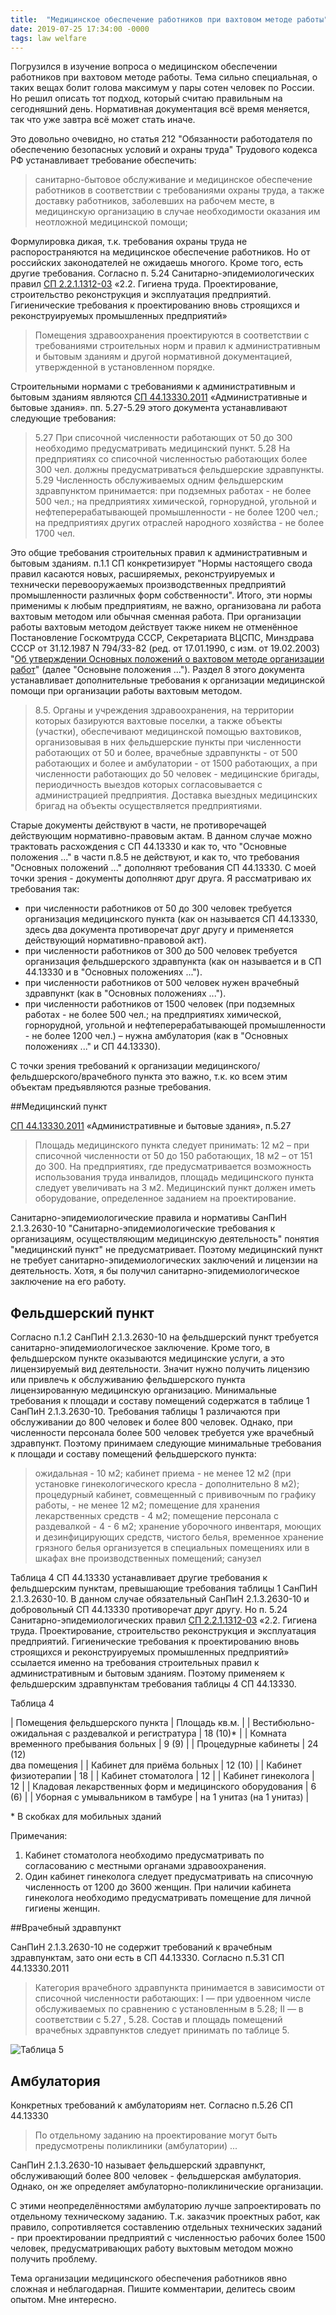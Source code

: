 ```yaml
---
title:  "Медицинское обеспечение работников при вахтовом методе работы"
date: 2019-07-25 17:34:00 -0000 
tags: law welfare
---
```


Погрузился в изучение вопроса о медицинском обеспечении работников при вахтовом методе работы. Тема сильно специальная, о таких вещах болит голова максимум у пары сотен человек по России. Но решил описать тот подход, который считаю правильным на сегодняшний день. Нормативная документация всё время меняется, так что уже завтра всё может стать иначе.

Это довольно очевидно, но статья 212 "Обязанности работодателя по обеспечению безопасных условий и охраны труда" Трудового кодекса РФ устанавливает требование обеспечить:

> санитарно-бытовое обслуживание и медицинское обеспечение работников в  соответствии с требованиями охраны труда, а также доставку работников, заболевших на рабочем  месте, в медицинскую организацию в случае необходимости оказания им неотложной  медицинской помощи;

Формулировка дикая, т.к. требования охраны труда не распоространяются на медицинское обеспечение работников. Но от российских законодателей не ожидаешь многого. Кроме того, есть другие требования. Согласно п. 5.24 Санитарно-эпидемиологических правил [СП 2.2.1.1312-03](http://wiki.integral.ru/index.php/СП_2.2.1.1312-03._Гигиенические_требования_к_проектированию_вновь_строящихся_и_реконструируемых_промышленных_предприятий.) «2.2. Гигиена труда. Проектирование, строительство реконструкция и эксплуатация предприятий. Гигиенические требования к проектированию вновь строящихся и реконструируемых промышленных предприятий»

> Помещения здравоохранения проектируются в соответствии с требованиями строительных норм и правил к административным и бытовым зданиям и другой нормативной документацией, утвержденной в установленном порядке.

Строительными нормами с требованиями к административным и бытовым зданиям являются [СП 44.13330.2011](http://docs.cntd.ru/document/1200084087) «Административные и бытовые здания». пп. 5.27-5.29 этого документа устанавливают следующие требования:

> 5.27 При списочной численности работающих от 50 до 300 необходимо предусматривать медицинский пункт.
> 5.28 На предприятиях со списочной численностью работающих более 300 чел. должны предусматриваться фельдшерские здравпункты.
> 5.29 Численность обслуживаемых одним фельдшерским здравпунктом принимается: при подземных работах - не более 500 чел.; на предприятиях химической, горнорудной, угольной и нефтеперерабатывающей промышленности - не более 1200 чел.; на предприятиях других отраслей народного хозяйства - не более 1700 чел.

Это общие требования строительных правил к административным и бытовым зданиям. п.1.1 СП конкретизирует "Нормы настоящего свода правил касаются новых, расширяемых, реконструируемых и технически перевооружаемых производственных предприятий промышленности различных форм собственности". Итого, эти нормы применимы к любым предприятиям, не важно, организована ли работа вахтовым методом или обычная сменная работа. При организации работы вахтовым методом действует также никем не отменённое Постановление Госкомтруда СССР, Секретариата ВЦСПС, Минздрава  СССР от 31.12.1987 N 794/33-82 (ред. от 17.01.1990, с изм. от  19.02.2003) "[Об утверждении Основных  положений о вахтовом методе организации работ](http://www.consultant.ru/document/cons_doc_LAW_7253/f3a5071ad796a5c80ddb4063a50dfa7ca1727736/)" (далее "Основыне положения ..."). Раздел 8 этого документа устанавливает дополнительные требования к организации медицинской помощи при организации работы вахтовым методом. 

> 8.5. Органы и учреждения здравоохранения, на территории которых базируются вахтовые поселки, а также объекты (участки), обеспечивают медицинской помощью вахтовиков, организовывая в них фельдшерские пункты при численности работающих от 50 и более, врачебные здравпункты - от 500 работающих и более и амбулатории - от 1500 работающих, а при численности работающих до 50 человек - медицинские бригады, периодичность выездов которых согласовывается с администрацией предприятия. Доставка выездных медицинских бригад на объекты осуществляется предприятиями.

Старые документы действуют в части, не противоречащей действующим нормативно-правовым актам. В данном случае можно трактовать расхождения с СП 44.13330 и как то, что "Основные положения ..." в части п.8.5 не действуют, и как то, что требования "Основных положений ..." дополняют требования СП 44.13330. С моей точки зрения - документы дополняют друг друга. Я рассматриваю их требования так:

- при численности работников от 50 до 300 человек требуется организация медицинского пункта (как он называется СП 44.13330, здесь два документа противоречат друг другу и применяется действующий нормативно-правовой акт).
- при численности работников от 300 до 500 человек требуется организация фельдшерского здравпункта (как он называется и в СП 44.13330 и в "Основных положениях ...").
- при численности работников от 500 человек нужен врачебный здравпункт (как в "Основных положениях ...").
- при численности работников от 1500 человек (при подземных работах - не более 500 чел.; на предприятиях химической, горнорудной, угольной и нефтеперерабатывающей промышленности - не более 1200 чел.) – нужна амбулатория (как в "Основных положениях ..." и СП 44.13330).

С точки зрения требований к организации медицинского/фельдшерского/врачебного пункта это важно, т.к. ко всем этим объектам предъявляются разные требования.

##Медицинский пункт

[СП 44.13330.2011](http://docs.cntd.ru/document/1200084087) «Административные и бытовые здания», п.5.27 

> Площадь медицинского пункта следует принимать: 12 м2 – при списочной численности от 50 до 150  работающих, 18 м2 – от 151 до 300. На предприятиях, где предусматривается возможность  использования труда инвалидов, площадь медицинского пункта следует увеличивать на 3 м2.  Медицинский пункт должен иметь оборудование, определенное заданием на проектирование.

Санитарно-эпидемиологические правила и нормативы СанПиН 2.1.3.2630-10 "Санитарно-эпидемиологические требования к организациям, осуществляющим медицинскую деятельность" понятия "медицинский пункт" не предусматривает. Поэтому медицинский пункт не требует санитарно-эпидемиологических заключений и лицензии на деятельность. Хотя, я бы получил санитарно-эпидемиологическое заключение на его работу.

## Фельдшерский пункт

Согласно п.1.2 СанПиН 2.1.3.2630-10 на фельдшерский пункт требуется санитарно-эпидемиологическое заключение. Кроме того, в фельдшерском пункте оказываются медицинские услуги, а это лицензируемый вид деятельности. Значит нужно получить лицензию или привлечь к обслуживанию фельдшерского пункта лицензированную медицинскую организацию. Минимальные требования к площади и составу помещений содержатся в таблице 1 СанПиН 2.1.3.2630-10. Требования таблицы 1 различаются при обслуживании до 800 человек и более 800 человек. Однако, при численности персонала более 500 человек требуется уже врачебный здравпункт. Поэтому принимаем следующие минимальные требования к площади и составу помещений фельдшерского пункта:

> ожидальная - 10 м2;
> кабинет приема - не менее 12 м2 (при установке гинекологического кресла - дополнительно 8 м2);
> процедурный кабинет, совмещенный с прививочным по графику работы, - не менее 12 м2;
> помещение для хранения лекарственных средств - 4 м2;
> помещение персонала с раздевалкой - 4 - 6 м2;
> хранение уборочного инвентаря, моющих и дезинфицирующих средств, чистого белья, временное хранение грязного белья организуется в специальных помещениях или в шкафах вне производственных помещений; 
> санузел

Таблица 4 СП 44.13330 устанавливает другие требования к фельдшерским пунктам, превышающие требования таблицы 1 СанПиН 2.1.3.2630-10. В данном случае обязательный СанПиН 2.1.3.2630-10 и добровольный СП 44.13330 противоречат друг другу. Но п. 5.24 Санитарно-эпидемиологических правил [СП 2.2.1.1312-03](http://wiki.integral.ru/index.php/СП_2.2.1.1312-03._Гигиенические_требования_к_проектированию_вновь_строящихся_и_реконструируемых_промышленных_предприятий.) «2.2. Гигиена труда. Проектирование, строительство реконструкция и эксплуатация предприятий. Гигиенические требования к проектированию вновь строящихся и реконструируемых промышленных предприятий» ссылается именно на требования строительных правил к административным и бытовым зданиям. Поэтому применяем к фельдшерским здравпунктам требования таблицы 4 СП 44.13330.

Таблица 4

| Помещения фельдшерского пункта 						| Площадь кв.м. |
| Вестибюльно-ожидальная с раздевалкой и регистратура 	| 18 (10)\*		|
| Комната временного пребывания больных					| 9 (9) 		|
| Процедурные кабинеты									| 24 (12)<br/> два помещения |
| Кабинет для приёма больных							| 12 (10) 		|
| Кабинет физиотерапии									| 18			|
| Кабинет стоматолога									| 12			|
| Кабинет гинеколога									| 12			|
| Кладовая лекарственных форм и медицинского оборудования | 6 (6) 		|
| Уборная с умывальником в тамбуре						| на 1 унитаз (на 1 унитаз) |

\* В скобках для мобильных зданий

Примечания:
1. Кабинет стоматолога необходимо предусматривать по согласованию с местными органами здравоохранения.
2. Один кабинет гинеколога следует предусматривать на списочную численность от 1200 до 3600 женщин. При наличии кабинета гинеколога необходимо предусматривать помещение для личной гигиены женщин.


##Врачебный здравпункт

СанПиН 2.1.3.2630-10 не содержит требований к врачебным здравпунктам, зато они есть в СП 44.13330. Согласно п.5.31 СП 44.13330.2011

> Категория врачебного здравпункта принимается в зависимости от списочной численности работающих:  I — при удвоенном числе обслуживаемых по сравнению с установленным в 5.28; II — в соответствии с  5.27 , 5.28. Состав и площадь помещений врачебных здравпунктов следует принимать по таблице 5.

![Таблица 5](http://2nature.me/files/table-5.png)


## Амбулатория

Конкретных требований к амбулаториям нет. Согласно п.5.26 СП 44.13330 

> По отдельному заданию на проектирование могут быть предусмотрены поликлиники (амбулатории) ...

СанПиН 2.1.3.2630-10 называет фельдшерский здравпункт, обслуживающий более 800 человек - фельдшерская амбулатория. Однако, он же определяет амбулаторно-поликлинические организации. 

С этими неопределённостями амбулаторию лучше запроектировать по отдельному техническому заданию. Т.к. заказчик проектных работ, как правило, сопротивляется составлению отдельных технических заданий - при проектировании предприятий с численностью рабочих более 1500 человек, предусматривающих работу выхтовым методом можно получить проблему.

Тема организации медицинского обеспечения работников явно сложная и неблагодарная. Пишите комментарии, делитесь своим опытом. Мне интересно.



